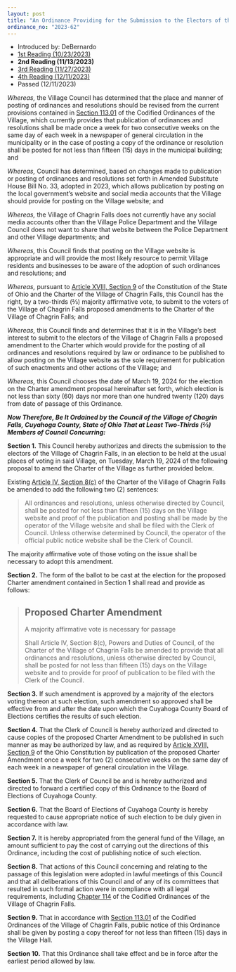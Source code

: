 ```yaml
---
layout: post
title: "An Ordinance Providing for the Submission to the Electors of the Village of Chagrin Falls a Proposed Amendment to the Village Charter to Determine a Method of Posting of Ordinances and Resolutions Adopted by Village Council"
ordinance_no: "2023-62"
---
```


- Introduced by: DeBernardo
- [1st Reading (10/23/2023)][CFO 2023-62]
- **2nd Reading (11/13/2023)**
- [3rd Reading (11/27/2023)][CFO 2023-62-3]
- [4th Reading (12/11/2023)][CFO 2023-62-4]
- Passed (12/11/2023)

_Whereas,_ the Village Council has determined that the place and manner of
posting of ordinances and resolutions should be revised from the current
provisions contained in [Section 113.01][CFCO 113.01] of the Codified Ordinances
of the Village, which currently provides that publication of ordinances and
resolutions shall be made once a week for two consecutive weeks on the same day
of each week in a newspaper of general circulation in the municipality or in the
case of posting a copy of the ordinance or resolution shall be posted for not
less than fifteen (15) days in the municipal building; and

_Whereas,_ Council has determined, based on changes made to publication or
posting of ordinances and resolutions set forth in Amended Substitute House Bill
No. 33, adopted in 2023, which allows publication by posting on the local
government’s website and social media accounts that the Village should provide
for posting on the Village website; and

_Whereas,_ the Village of Chagrin Falls does not currently have any social media
accounts other than the Village Police Department and the Village Council does
not want to share that website between the Police Department and other Village
departments; and

_Whereas,_ this Council finds that posting on the Village website is appropriate
and will provide the most likely resource to permit Village residents and
businesses to be aware of the adoption of such ordinances and resolutions; and

_Whereas,_ pursuant to [Article XVIII, Section 9][OC 18.9] of the Constitution
of the State of Ohio and the Charter of the Village of Chagrin Falls, this
Council has the right, by a two-thirds (⅔) majority affirmative vote, to submit
to the voters of the Village of Chagrin Falls proposed amendments to the Charter
of the Village of Chagrin Falls; and

_Whereas,_ this Council finds and determines that it is in the Village’s best
interest to submit to the electors of the Village of Chagrin Falls a proposed
amendment to the Charter which would provide for the posting of all ordinances
and resolutions required by law or ordinance to be published to allow posting on
the Village website as the sole requirement for publication of such enactments
and other actions of the Village; and

_Whereas,_ this Council chooses the date of March 19, 2024 for the election on
the Charter amendment proposal hereinafter set forth, which election is not less
than sixty (60) days nor more than one hundred twenty (120) days from date of
passage of this Ordinance.

**_Now Therefore, Be It Ordained by the Council of the Village of Chagrin Falls,
Cuyahoga County, State of Ohio That at Least Two-Thirds (⅔) Members of Council
Concurring:_**

**Section 1.** This Council hereby authorizes and directs the submission to the
electors of the Village of Chagrin Falls, in an election to be held at the usual
places of voting in said Village, on Tuesday, March 19, 2024 of the following
proposal to amend the Charter of the Village as further provided below.

Existing [Article IV, Section 8(c)][CFC 4.8(c)] of the Charter of the Village of
Chagrin Falls be amended to add the following two (2) sentences:

> All ordinances and resolutions, unless otherwise directed by Council, shall be
> posted for not less than fifteen (15) days on the Village website and proof of
> the publication and posting shall be made by the operator of the Village
> website and shall be filed with the Clerk of Council. Unless otherwise
> determined by Council, the operator of the official public notice website
> shall be the Clerk of Council.

The majority affirmative vote of those voting on the issue shall be necessary to
adopt this amendment.

**Section 2.** The form of the ballot to be cast at the election for the
proposed Charter amendment contained in Section 1 shall read and provide as
follows:

> ## Proposed Charter Amendment
>
> A majority affirmative vote is necessary for passage
>
> Shall Article IV, Section 8(c), Powers and Duties of Council, of the Charter
> of the Village of Chagrin Falls be amended to provide that all ordinances and
> resolutions, unless otherwise directed by Council, shall be posted for not
> less than fifteen (15) days on the Village website and to provide for proof of
> publication to be filed with the Clerk of the Council.

**Section 3.** If such amendment is approved by a majority of the electors
voting thereon at such election, such amendment so approved shall be effective
from and after the date upon which the Cuyahoga County Board of Elections
certifies the results of such election.

**Section 4.** That the Clerk of Council is hereby authorized and directed to
cause copies of the proposed Charter Amendment to be published in such manner as
may be authorized by law, and as required by [Article XVIII, Section 9][OC 18.9]
of the Ohio Constitution by publication of the proposed Charter Amendment once a
week for two (2) consecutive weeks on the same day of each week in a newspaper
of general circulation in the Village.

**Section 5.** That the Clerk of Council be and is hereby authorized and
directed to forward a certified copy of this Ordinance to the Board of Elections
of Cuyahoga County.

**Section 6.** That the Board of Elections of Cuyahoga County is hereby
requested to cause appropriate notice of such election to be duly given in
accordance with law.

**Section 7.** It is hereby appropriated from the general fund of the Village,
an amount sufficient to pay the cost of carrying out the directions of this
Ordinance, including the cost of publishing notice of such election.

**Section 8.** That actions of this Council concerning and relating to the
passage of this legislation were adopted in lawful meetings of this Council and
that all deliberations of this Council and of any of its committees that
resulted in such formal action were in compliance with all legal requirements,
including [Chapter 114][CFCO 114] of the Codified Ordinances of the Village of
Chagrin Falls.

**Section 9.** That in accordance with [Section 113.01][CFCO 113.01] of the
Codified Ordinances of the Village of Chagrin Falls, public notice of this
Ordinance shall be given by posting a copy thereof for not less than fifteen
(15) days in the Village Hall.

**Section 10.** That this Ordinance shall take effect and be in force after the
earliest period allowed by law.

[CFC 4.8(c)]:</articles/article-iv-council/#section-iv-8(c)>
[CFCO 113.01]:</chapters/chapter-113-ordinances-and-resolutions/#11301-publication-and-posting>
[CFCO 114]:</chapters/chapter-114-open-meetings>
[CFO 2023-62]:</ordinance-2023-62/>
[CFO 2023-62-3]:</ordinance-2023-62-3/>
[CFO 2023-62-4]:</ordinance-2023-62-4/>
[OC 18.9]:<https://codes.ohio.gov/ohio-constitution/section-18.9>
